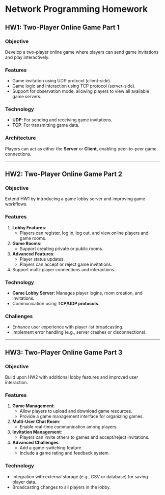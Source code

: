 # Network Programming Homework

## HW1: Two-Player Online Game Part 1

### Objective
Develop a two-player online game where players can send game invitations and play interactively.

### Features
- Game invitation using UDP protocol (client-side).
- Game logic and interaction using TCP protocol (server-side).
- Support for observation mode, allowing players to view all available game servers.

### Technology
- **UDP**: For sending and receiving game invitations.
- **TCP**: For transmitting game data.

### Architecture
Players can act as either the **Server** or **Client**, enabling peer-to-peer game connections.

---

## HW2: Two-Player Online Game Part 2

### Objective
Extend HW1 by introducing a game lobby server and improving game workflows.

### Features
1. **Lobby Features**:
   - Players can register, log in, log out, and view online players and game rooms.
2. **Game Rooms**:
   - Support creating private or public rooms.
3. **Advanced Features**:
   - Player status updates.
   - Players can accept or reject game invitations.
4. Support multi-player connections and interactions.

### Technology
- **Game Lobby Server**: Manages player logins, room creation, and invitations.
- Communication using **TCP/UDP protocols**.

### Challenges
- Enhance user experience with player list broadcasting.
- Implement error handling (e.g., server crashes or disconnections).

---

## HW3: Two-Player Online Game Part 3

### Objective
Build upon HW2 with additional lobby features and improved user interaction.

### Features
1. **Game Management**:
   - Allow players to upload and download game resources.
   - Provide a game management interface for organizing games.
2. **Multi-User Chat Room**:
   - Enable real-time communication among players.
3. **Invitation Management**:
   - Players can invite others to games and accept/reject invitations.
4. **Advanced Challenges**:
   - Add a game-switching feature.
   - Include a game rating and feedback system.

### Technology
- Integration with external storage (e.g., CSV or database) for saving player data.
- Broadcasting changes to all players in the lobby.
